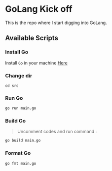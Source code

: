 # GoLang Kick off 

This is the repo where I start digging into GoLang.

## Available Scripts

### Install Go

Install `Go` in your machine [Here](https://go.dev/doc/install)


### Change dir

```
cd src
```

### Run Go

```bash
go run main.go
```

### Build Go

> Uncomment codes and run command :

```bash
go build main.go
```

### Format Go

```bash
go fmt main.go
```